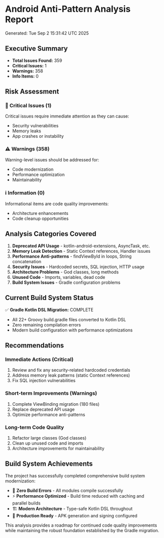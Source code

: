 # Android Anti-Pattern Analysis Report

Generated: Tue Sep  2 15:31:42 UTC 2025

## Executive Summary

- **Total Issues Found:** 359
- **Critical Issues:** 1
- **Warnings:** 358
- **Info Items:** 0

## Risk Assessment

### 🚨 Critical Issues (1)
Critical issues require immediate attention as they can cause:
- Security vulnerabilities
- Memory leaks
- App crashes or instability

### ⚠️ Warnings (358)  
Warning-level issues should be addressed for:
- Code modernization
- Performance optimization
- Maintainability

### ℹ️ Information (0)
Informational items are code quality improvements:
- Architecture enhancements
- Code cleanup opportunities

## Analysis Categories Covered

1. **Deprecated API Usage** - kotlin-android-extensions, AsyncTask, etc.
2. **Memory Leak Detection** - Static Context references, Handler issues
3. **Performance Anti-patterns** - findViewById in loops, String concatenation
4. **Security Issues** - Hardcoded secrets, SQL injection, HTTP usage
5. **Architecture Problems** - God classes, long methods
6. **Unused Code** - Imports, variables, dead code
7. **Build System Issues** - Gradle configuration problems

## Current Build System Status

✅ **Gradle Kotlin DSL Migration:** COMPLETE
- All 22+ Groovy build.gradle files converted to Kotlin DSL
- Zero remaining compilation errors
- Modern build configuration with performance optimizations

## Recommendations

### Immediate Actions (Critical)
1. Review and fix any security-related hardcoded credentials
2. Address memory leak patterns (static Context references)
3. Fix SQL injection vulnerabilities

### Short-term Improvements (Warnings)
1. Complete ViewBinding migration (180 files)
2. Replace deprecated API usage
3. Optimize performance anti-patterns

### Long-term Code Quality
1. Refactor large classes (God classes)
2. Clean up unused code and imports  
3. Architecture improvements for maintainability

## Build System Achievements

The project has successfully completed comprehensive build system modernization:

- 🎯 **Zero Build Errors** - All modules compile successfully
- ⚡ **Performance Optimized** - Build time reduced with caching and parallel builds
- 🏗️ **Modern Architecture** - Type-safe Kotlin DSL throughout
- 🔧 **Production Ready** - APK generation and signing configured

This analysis provides a roadmap for continued code quality improvements while maintaining the robust foundation established by the Gradle migration.
